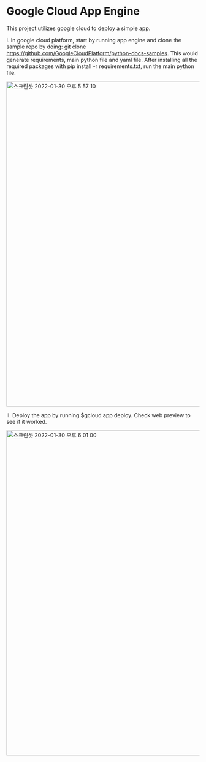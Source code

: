 # Google Cloud App Engine

This project utilizes google cloud to deploy a simple app. 


I. In google cloud platform, start by running app engine and clone the sample repo by doing: git clone https://github.com/GoogleCloudPlatform/python-docs-samples. This would generate requirements, main python file and yaml file. After installing all the required packages with pip install -r requirements.txt, run the main python file. 


<img width="848" alt="스크린샷 2022-01-30 오후 5 57 10" src="https://user-images.githubusercontent.com/71023894/151726062-489fc976-8e38-4fb2-84c5-b236a377f6ab.png">


II. Deploy the app by running $gcloud app deploy. Check web preview to see if it worked. 

<img width="848" alt="스크린샷 2022-01-30 오후 6 01 00" src="https://user-images.githubusercontent.com/71023894/151726227-57f90b5d-adcb-4375-9e61-f28d4080b10e.png">
